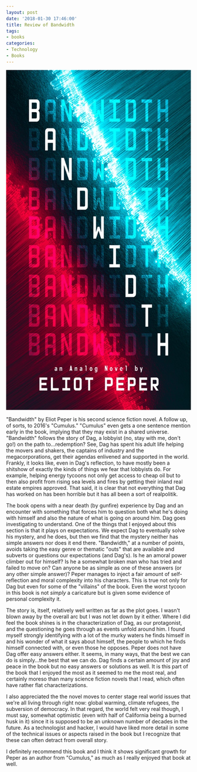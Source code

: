 ```yaml
--- 
layout: post
date: '2018-01-30 17:46:00'
title: Review of Bandwidth
tags: 
- books
categories:
- Technology
- Books
---
```

<p style="text-align:center"><img src="/images/bandwidth-cover.jpg" width="600" height="927"></p>

"Bandwidth" by Eliot Peper is his second science fiction novel. A follow up, of sorts, to 2016's "Cumulus." "Cumulus" even gets a one sentence mention early in the book, implying that they may exist in a shared universe. "Bandwidth" follows the story of Dag, a lobbyist (no, stay with me, don't go!) on the path to...redemption? See, Dag has spent his adult life helping the movers and shakers, the captains of industry and the megacorporations, get their agendas enlivened and supported in the world. Frankly, it looks like, even in Dag's reflection, to have mostly been a shitshow of exactly the kinds of things we fear that lobbyists do. For example, helping energy tycoons not only get access to cheap oil but to then also profit from rising sea levels and fires by getting their inland real estate empires approved. That said, it is clear that not everything that Dag has worked on has been horrible but it has all been a sort of realpolitik.

The book opens with a near death (by gunfire) experience by Dag and an encounter with something that forces him to question both what he's doing with himself and also the nature of what is going on around him. Dag goes investigating to understand. One of the things that I enjoyed about this section is that it plays on expectations. We expect Dag to eventually solve his mystery, and he does, but then we find that the mystery neither has simple answers nor does it end there. "Bandwidth," at a number of points, avoids taking the easy genre or thematic "outs" that are available and subverts or questions our expectations (and Dag's). Is he an amoral power climber out for himself? Is he a somewhat broken man who has tried and failed to move on? Can anyone be as simple as one of these answers (or any other simple answer)? Peper manages to inject a fair amount of self-reflection and moral complexity into his characters. This is true not only for Dag but even for some of the "villains" of the book. Even the worst tycoon in this book is not _simply_ a caricature but is given some evidence of personal complexity it.

The story is, itself, relatively well written as far as the plot goes. I wasn't blown away by the overall arc but I was not let down by it either. Where I did feel the book shines is in the characterization of Dag, as our protagonist, and the questioning he goes through as events unfold around him. I found myself strongly identifying with a lot of the murky waters he finds himself in and his wonder of what it says about himself, the people to which he finds himself connected with, or even those he opposes. Peper does not have Dag offer easy answers either. It seems, in many ways, that the best we can do is simply...the best that we can do. Dag finds a certain amount of joy and peace in the book but no easy answers or solutions as well. It is this part of the book that I enjoyed the most as it seemed to me the most real, and certainly moreso than many science fiction novels that I read, which often have rather flat characterizations.

I also appreciated the the novel moves to center stage real world issues that we're all living through right now: global warming, climate refugees, the subversion of democracy. In that regard, the world felt very real though, I must say, somewhat optimistic (even with half of California being a burned husk in it) since it is supposed to be an unknown number of decades in the future. As a technologist and hacker, I would have liked more detail in some of the technical issues or aspects raised in the book but I recognize that these can often detract from overall story.

I definitely recommend this book and I think it shows significant growth for Peper as an author from "Cumulus," as much as I really enjoyed that book at well.